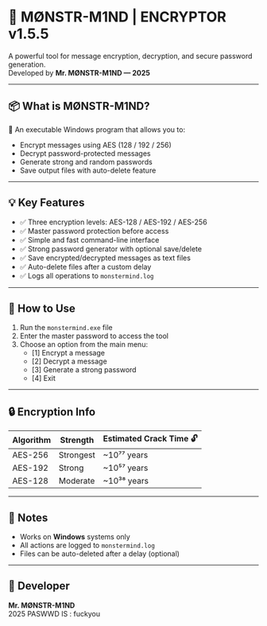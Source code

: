 # 🧠 MØNSTR-M1ND | ENCRYPTOR v1.5.5

A powerful tool for message encryption, decryption, and secure password generation.  
Developed by **Mr. MØNSTR-M1ND — 2025**

---

## 📦 What is MØNSTR-M1ND?

🔐 An executable Windows program that allows you to:

- Encrypt messages using AES (128 / 192 / 256)
- Decrypt password-protected messages
- Generate strong and random passwords
- Save output files with auto-delete feature

---

## 💡 Key Features

- ✅ Three encryption levels: AES-128 / AES-192 / AES-256
- ✅ Master password protection before access
- ✅ Simple and fast command-line interface
- ✅ Strong password generator with optional save/delete
- ✅ Save encrypted/decrypted messages as text files
- ✅ Auto-delete files after a custom delay
- ✅ Logs all operations to `monstermind.log`

---

## 🧭 How to Use

1. Run the `monstermind.exe` file
2. Enter the master password to access the tool
3. Choose an option from the main menu:
   - [1] Encrypt a message
   - [2] Decrypt a message
   - [3] Generate a strong password
   - [4] Exit

---

## 🔒 Encryption Info

| Algorithm | Strength   | Estimated Crack Time 🔓 |
|-----------|------------|--------------------------|
| AES-256   | Strongest  | ~10⁷⁷ years              |
| AES-192   | Strong     | ~10⁵⁷ years              |
| AES-128   | Moderate   | ~10³⁸ years              |

---

## 📝 Notes

- Works on **Windows** systems only
- All actions are logged to `monstermind.log`
- Files can be auto-deleted after a delay (optional)

---

## 👤 Developer

**Mr. MØNSTR-M1ND**  
2025 
PASWWD IS : fuckyou
